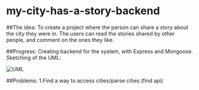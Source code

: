# my-city-has-a-story-backend

##The idea:
To create a project where the person can share a story about the city they were in.
The users can read the stories shared by other people, and comment on the ones they like.

##Progress:
Creating backend for the system, with Express and Mongoose.
Sketching of the UML:

![UML](https://i.imgur.com/rxCVI0G.png)


##Problems:
1.Find a way to access cities/parse cities.(find api)
